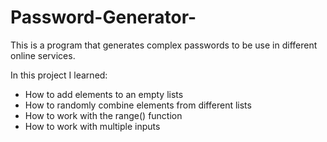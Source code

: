# Password-Generator-
This is a program that generates complex passwords to be use in different online services. 

In this project I learned:

- How to add elements to an empty lists
- How to randomly combine elements from different lists
- How to work with the range() function
- How to work with multiple inputs
